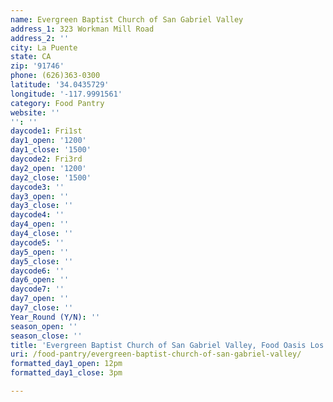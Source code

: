```yaml
---
name: Evergreen Baptist Church of San Gabriel Valley
address_1: 323 Workman Mill Road
address_2: ''
city: La Puente
state: CA
zip: '91746'
phone: (626)363-0300
latitude: '34.0435729'
longitude: '-117.9991561'
category: Food Pantry
website: ''
'': ''
daycode1: Fri1st
day1_open: '1200'
day1_close: '1500'
daycode2: Fri3rd
day2_open: '1200'
day2_close: '1500'
daycode3: ''
day3_open: ''
day3_close: ''
daycode4: ''
day4_open: ''
day4_close: ''
daycode5: ''
day5_open: ''
day5_close: ''
daycode6: ''
day6_open: ''
daycode7: ''
day7_open: ''
day7_close: ''
Year_Round (Y/N): ''
season_open: ''
season_close: ''
title: 'Evergreen Baptist Church of San Gabriel Valley, Food Oasis Los Angeles'
uri: /food-pantry/evergreen-baptist-church-of-san-gabriel-valley/
formatted_day1_open: 12pm
formatted_day1_close: 3pm

---
```

